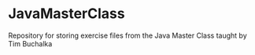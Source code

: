 # JavaMasterClass
Repository for storing exercise files from the Java Master Class taught by Tim Buchalka
